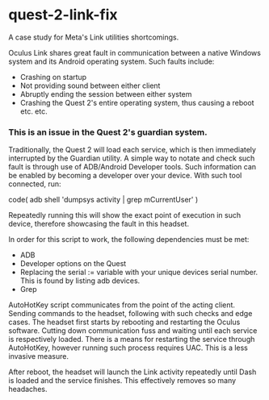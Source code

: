 ﻿# quest-2-link-fix

A case study for Meta's Link utilities shortcomings.

Oculus Link shares great fault in communication between a native Windows system and its Android operating system. Such faults include:

* Crashing on startup
* Not providing sound between either client
* Abruptly ending the session between either system
* Crashing the Quest 2's entire operating system, thus causing a reboot
etc. etc.

### This is an issue in the Quest 2's guardian system.

Traditionally, the Quest 2 will load each service, which is then immediately interrupted by the Guardian utility. A simple way to notate and check such fault is through use of ADB/Android Developer tools. Such information can be enabled by becoming a developer over your device. With such tool connected, run:

code(
adb shell 'dumpsys activity | grep mCurrentUser'
)

Repeatedly running this will show the exact point of execution in such device, therefore showcasing the fault in this headset.

In order for this script to work, the following dependencies must be met:
* ADB
* Developer options on the Quest
* Replacing the serial := variable with your unique devices serial number. This is found by listing adb devices.
* Grep

AutoHotKey script communicates from the point of the acting client. Sending commands to the headset, following with such checks and edge cases. The headset first starts by rebooting and restarting the Oculus software. Cutting down communication fuss and waiting until each service is respectively loaded. There is a means for restarting the service through AutoHotKey, however running such process requires UAC. This is a less invasive measure.

After reboot, the headset will launch the Link activity repeatedly until Dash is loaded and the service finishes. This effectively removes so many headaches.

